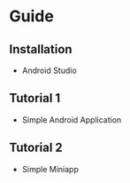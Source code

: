# Guide

## Installation
* Android Studio

## Tutorial 1
* Simple Android Application

## Tutorial 2
* Simple Miniapp

